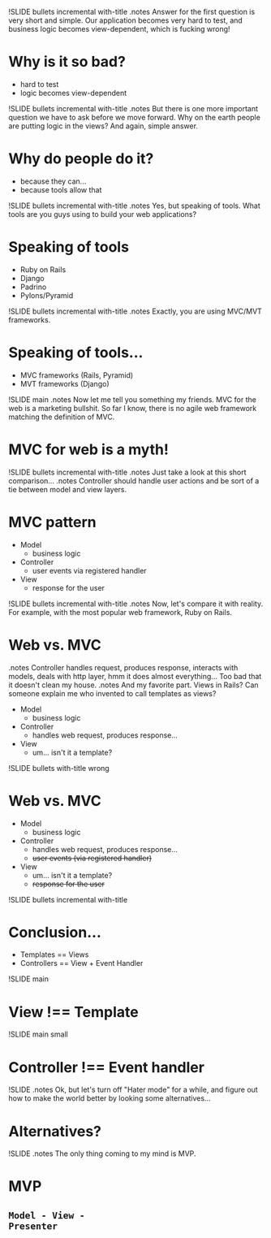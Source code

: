 !SLIDE bullets incremental with-title
.notes Answer for the first question is very short and simple. Our application becomes very hard to test, and business logic becomes view-dependent, which is fucking wrong! 
# Why is it so bad?

* hard to test
* logic becomes view-dependent

!SLIDE bullets incremental with-title
.notes But there is one more important question we have to ask before we move forward. Why on the earth people are putting logic in the views? And again, simple answer. 
# Why do people do it?

* because they can...
* because tools allow that

!SLIDE bullets incremental with-title
.notes Yes, but speaking of tools. What tools are you guys using to build your web applications?
# Speaking of tools

* Ruby on Rails
* Django
* Padrino
* Pylons/Pyramid

!SLIDE bullets incremental with-title
.notes Exactly, you are using MVC/MVT frameworks.
# Speaking of tools...

* MVC frameworks (Rails, Pyramid)
* MVT frameworks (Django)

!SLIDE main
.notes Now let me tell you something my friends. MVC for the web is a marketing bullshit. So far I know, there is no agile web framework matching the definition of MVC.
# MVC for web is a myth!

!SLIDE bullets incremental with-title
.notes Just take a look at this short comparison...
.notes Controller should handle user actions and be sort of a tie between model and view layers.
# MVC pattern

* Model
    - business logic
* Controller
    - user events via registered handler
* View 
    - response for the user

!SLIDE bullets incremental with-title
.notes Now, let's compare it with reality. For example, with the most popular web framework, Ruby on Rails.
# Web vs. MVC

.notes Controller handles request, produces response, interacts with models, deals with http layer, hmm it does almost everything... Too bad that it doesn't clean my house.
.notes And my favorite part. Views in Rails? Can someone explain me who invented to call templates as views?

* Model 
    - business logic
* Controller 
    - handles web request, produces response...
* View 
    - um... isn't it a template?

!SLIDE bullets with-title wrong
# Web vs. MVC

* Model 
    - business logic
* Controller 
    - handles web request, produces response...
    - <strike>user events (via registered handler)</strike>
* View 
    - um... isn't it a template?
	- <strike>response for the user</strike>

!SLIDE bullets incremental with-title
# Conclusion...

* Templates == Views
* Controllers == View + Event Handler

!SLIDE main
# View !== Template

!SLIDE main small
# Controller !== Event handler

!SLIDE
.notes Ok, but let's turn off "Hater mode" for a while, and figure out how to make the world better by looking some alternatives... 
# Alternatives?

!SLIDE
.notes The only thing coming to my mind is MVP.
# MVP

## <code>Model - View - Presenter</code>
